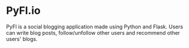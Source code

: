 # PyFl.io
PyFl is a social blogging application made using Python and Flask. Users can write blog posts, follow/unfollow other users and recommend other users' blogs.
